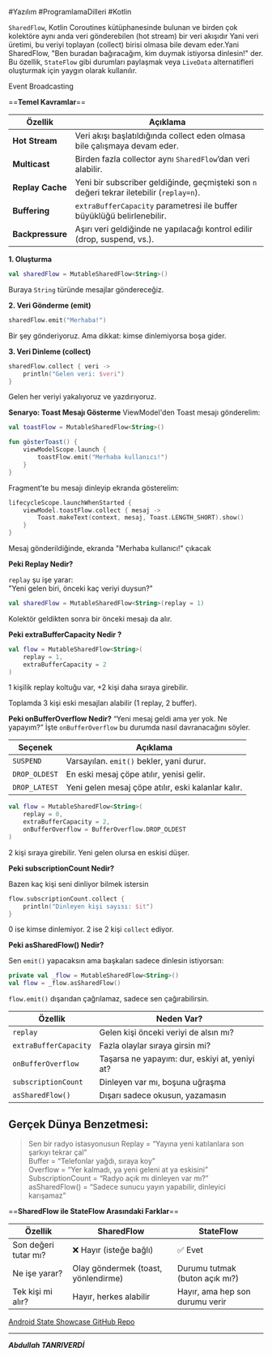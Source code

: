 #Yazılım #ProgramlamaDilleri #Kotlin 

`SharedFlow`, Kotlin Coroutines kütüphanesinde bulunan ve birden çok kolektöre aynı anda veri gönderebilen (hot stream) bir veri akışıdır Yani veri üretimi, bu veriyi toplayan (collect) birisi olmasa bile devam eder.Yani SharedFlow, "Ben buradan bağıracağım, kim duymak istiyorsa dinlesin!" der. Bu özellik, `StateFlow` gibi durumları paylaşmak veya `LiveData` alternatifleri oluşturmak için yaygın olarak kullanılır.

Event Broadcasting

==**Temel Kavramlar**==

| Özellik          | Açıklama                                                                                  |
| ---------------- | ----------------------------------------------------------------------------------------- |
| **Hot Stream**   | Veri akışı başlatıldığında collect eden olmasa bile çalışmaya devam eder.                 |
| **Multicast**    | Birden fazla collector aynı `SharedFlow`’dan veri alabilir.                               |
| **Replay Cache** | Yeni bir subscriber geldiğinde, geçmişteki son `n` değeri tekrar iletebilir (`replay=n`). |
| **Buffering**    | `extraBufferCapacity` parametresi ile buffer büyüklüğü belirlenebilir.                    |
| **Backpressure** | Aşırı veri geldiğinde ne yapılacağı kontrol edilir (drop, suspend, vs.).                  |

**1. Oluşturma**
```kotlin
val sharedFlow = MutableSharedFlow<String>()

```
Buraya `String` türünde mesajlar göndereceğiz.

**2. Veri Gönderme (emit)**
```kotlin
sharedFlow.emit("Merhaba!")

```
Bir şey gönderiyoruz. Ama dikkat: kimse dinlemiyorsa boşa gider.



**3. Veri Dinleme (collect)**
```kotlin
sharedFlow.collect { veri ->
    println("Gelen veri: $veri")
}

```
Gelen her veriyi yakalıyoruz ve yazdırıyoruz.


**Senaryo: Toast Mesajı Gösterme**
ViewModel'den Toast mesajı gönderelim:
```kotlin
val toastFlow = MutableSharedFlow<String>()

fun gösterToast() {
    viewModelScope.launch {
        toastFlow.emit("Merhaba kullanıcı!")
    }
}

```

Fragment’te bu mesajı dinleyip ekranda gösterelim:
```kotlin
lifecycleScope.launchWhenStarted {
    viewModel.toastFlow.collect { mesaj ->
        Toast.makeText(context, mesaj, Toast.LENGTH_SHORT).show()
    }
}

```

Mesaj gönderildiğinde, ekranda "Merhaba kullanıcı!" çıkacak


**Peki Replay Nedir?**

`replay` şu işe yarar:  
"Yeni gelen biri, önceki kaç veriyi duysun?"
```kotlin
val sharedFlow = MutableSharedFlow<String>(replay = 1)

```
Kolektör geldikten sonra bir önceki mesajı da alır.



**Peki extraBufferCapacity Nedir ?**


```kotlin
val flow = MutableSharedFlow<String>(
    replay = 1,
    extraBufferCapacity = 2
)

```
 1 kişilik replay koltuğu var, +2 kişi daha sıraya girebilir.

Toplamda 3 kişi eski mesajları alabilir (1 replay, 2 buffer).


**Peki onBufferOverflow Nedir?**
“Yeni mesaj geldi ama yer yok. Ne yapayım?”
İşte `onBufferOverflow` bu durumda nasıl davranacağını söyler.

|Seçenek|Açıklama|
|---|---|
|`SUSPEND`|Varsayılan. `emit()` bekler, yani durur.|
|`DROP_OLDEST`|En eski mesaj çöpe atılır, yenisi gelir.|
|`DROP_LATEST`|Yeni gelen mesaj çöpe atılır, eski kalanlar kalır.|

```kotlin
val flow = MutableSharedFlow<String>(
    replay = 0,
    extraBufferCapacity = 2,
    onBufferOverflow = BufferOverflow.DROP_OLDEST
)

```
2 kişi sıraya girebilir. Yeni gelen olursa en eskisi düşer.



**Peki subscriptionCount Nedir?**

Bazen kaç kişi seni dinliyor bilmek istersin
```kotlin
flow.subscriptionCount.collect {
    println("Dinleyen kişi sayısı: $it")
}

```
0 ise kimse dinlemiyor. 2 ise 2 kişi `collect` ediyor.


**Peki asSharedFlow() Nedir?**

Sen `emit()` yapacaksın ama başkaları sadece dinlesin istiyorsan:
```kotlin
private val _flow = MutableSharedFlow<String>()
val flow = _flow.asSharedFlow()

```
`flow.emit()` dışarıdan çağrılamaz, sadece sen çağırabilirsin.


| Özellik               | Neden Var?                                     |
| --------------------- | ---------------------------------------------- |
| `replay`              | Gelen kişi önceki veriyi de alsın mı?          |
| `extraBufferCapacity` | Fazla olaylar sıraya girsin mi?                |
| `onBufferOverflow`    | Taşarsa ne yapayım: dur, eskiyi at, yeniyi at? |
| `subscriptionCount`   | Dinleyen var mı, boşuna uğraşma                |
| `asSharedFlow()`      | Dışarı sadece okusun, yazamasın                |

## Gerçek Dünya Benzetmesi:

> Sen bir radyo istasyonusun 
> Replay = “Yayına yeni katılanlara son şarkıyı tekrar çal”  
> Buffer = “Telefonlar yağdı, sıraya koy”  
> Overflow = “Yer kalmadı, ya yeni geleni at ya eskisini”  
> SubscriptionCount = “Radyo açık mı dinleyen var mı?”  
> asSharedFlow() = “Sadece sunucu yayın yapabilir, dinleyici karışamaz”

==**SharedFlow ile StateFlow Arasındaki Farklar**==

|Özellik|SharedFlow|StateFlow|
|---|---|---|
|Son değeri tutar mı?|❌ Hayır (isteğe bağlı)|✅ Evet|
|Ne işe yarar?|Olay göndermek (toast, yönlendirme)|Durumu tutmak (buton açık mı?)|
|Tek kişi mi alır?|Hayır, herkes alabilir|Hayır, ama hep son durumu verir|


[Android State Showcase GitHub Repo](https://github.com/abdullah-tanriverdi/AndroidStateShowcase)

---
***Abdullah TANRIVERDİ***



